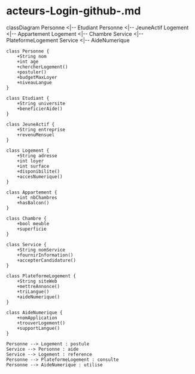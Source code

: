 # acteurs-Login-github-.md

classDiagram
    Personne <|-- Etudiant
    Personne <|-- JeuneActif
    Logement <|-- Appartement
    Logement <|-- Chambre
    Service <|-- PlateformeLogement
    Service <|-- AideNumerique

    class Personne {
        +String nom
        +int age
        +chercherLogement()
        +postuler()
        +budgetMaxLoyer
        +niveauLangue
    }

    class Etudiant {
        +String universite
        +beneficierAide()
    }

    class JeuneActif {
        +String entreprise
        +revenuMensuel
    }

    class Logement {
        +String adresse
        +int loyer
        +int surface
        +disponibilite()
        +accesNumerique()
    }

    class Appartement {
        +int nbChambres
        +hasBalcon()
    }

    class Chambre {
        +bool meuble
        +superficie
    }

    class Service {
        +String nomService
        +fournirInformation()
        +accepterCandidature()
    }

    class PlateformeLogement {
        +String siteWeb
        +mettreAnnonce()
        +triLangue()
        +aideNumerique()
    }

    class AideNumerique {
        +nomApplication
        +trouverLogement()
        +supportLangue()
    }

    Personne --> Logement : postule
    Service --> Personne : aide
    Service --> Logement : reference
    Personne --> PlateformeLogement : consulte
    Personne --> AideNumerique : utilise


